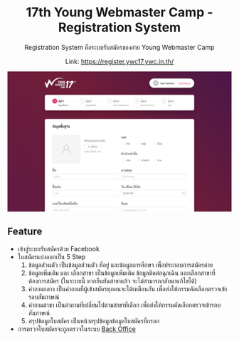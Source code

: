 <h1 align="center">17th Young Webmaster Camp - Registration System</h1>
<p align="center">Registration System คือระบบรับสมัครของค่าย Young Webmaster Camp</p>
<p align="center">Link: <a href="https://register.ywc17.ywc.in.th/">https://register.ywc17.ywc.in.th/</a></p>
<img src="docs/preview.png">
 
## Feature

- เข้าสู่ระบบรับสมัครด้วย Facebook
- ใบสมัครแบ่งออกเป็น 5 Step
    1. ข้อมูลส่วนตัว
       เป็นข้อมูลส่วนตัว ที่อยู่ และข้อมูลการศึกษา เพื่อประกอบการสมัครค่าย
    2. ข้อมูลเพิ่มเติม และ เลือกสาขา
       เป็นข้อมูลเพิ่มเติม ข้อมูลติดต่อฉุกเฉิน และเลือกสาขาที่ต้องการสมัคร (ในระบบนี้ หากยืนยันสาขาแล้ว จะไม่สามารถกลับมาแก้ไขได้)
    3. คำถามกลาง
       เป็นคำถามที่ผู้เข้าสมัครทุกคนจะได้เหมือนกัน เพื่อส่งให้กรรมคัดเลือกตรวจเข้ารอบสัมภาษณ์
    4. คำถามสาขา
       เป็นคำถามที่เปลี่ยนไปตามสาขาที่เลือก เพื่อส่งให้กรรมคัดเลือกตรวจเข้ารอบสัมภาษณ์
    5. สรุปข้อมูลใบสมัคร
       เป็นหน้าสรุปข้อมูลข้อมูลใบสมัครที่กรอก
- การตรวจใบสมัครจะถูกตรวจในระบบ <a href="https://bo.ywc.in.th/">Back Office</a>